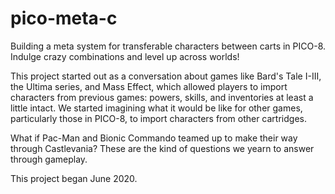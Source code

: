 # pico-meta-c
Building a meta system for transferable characters between carts in PICO-8.  Indulge crazy combinations and level up across worlds!

This project started out as a conversation about games like Bard's Tale I-III, the Ultima series, and Mass Effect, which allowed players to import characters from previous games: powers, skills, and inventories at least a little intact.  We started imagining what it would be like for other games, particularly those in PICO-8, to import characters from other cartridges.  

What if Pac-Man and Bionic Commando teamed up to make their way through Castlevania?  These are the kind of questions we yearn to answer through gameplay.

This project began June 2020.
